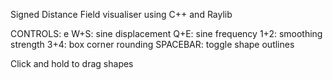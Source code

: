 Signed Distance Field visualiser using C++ and Raylib

CONTROLS:
e
W+S:		sine displacement
Q+E:		sine frequency
1+2:		smoothing strength
3+4:		box corner rounding
SPACEBAR: 	toggle shape outlines

Click and hold to drag shapes
